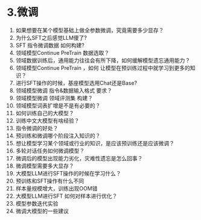 # 3.微调

1.  如果想要在某个模型基础上做全参数微调，究竟需要多少显存？
2.  为什么SFT之后感觉LLM傻了?
3.  SFT 指令微调数据 如何构建?
4.  领域模型Continue PreTrain 数据选取？
5.  领域数据训练后，通用能力往往会有所下降，如何缓解模型遗忘通用能力？
6.  领域模型Continue PreTrain ，如何 让模型在预训练过程中就学习到更多的知识？
7.  进行SFT操作的时候，基座模型选用Chat还是Base?
8.  领域模型微调 指令&数据输入格式 要求？
9.  领域模型微调 领域评测集 构建？
10. 领域模型词表扩增是不是有必要的？
11. 如何训练自己的大模型？
12. 训练中文大模型有啥经验？
13. 指令微调的好处？
14. 预训练和微调哪个阶段注入知识的？
15. 想让模型学习某个领域或行业的知识，是应该预训练还是应该微调？
16. 多轮对话任务如何微调模型？
17. 微调后的模型出现能力劣化，灾难性遗忘是怎么回事？
18. 微调模型需要多大显存？
19. 大模型LLM进行SFT操作的时候在学习什么？
20. 预训练和SFT操作有什么不同
21. 样本量规模增大，训练出现OOM错
22. 大模型LLM进行SFT 如何对样本进行优化？
23. 模型参数迭代实验
24. 微调大模型的一些建议
